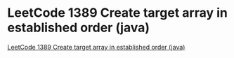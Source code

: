 # LeetCode 1389 Create target array in established order (java)
[LeetCode 1389 Create target array in established order (java)](https://aiwithcloud.com/2022/09/19/leetcode_1389_create_target_array_in_established_order_java/)